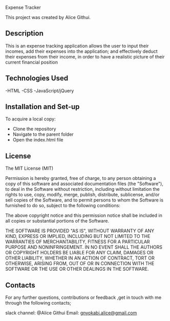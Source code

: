 Expense Tracker

This project was created by Alice Githui.

## Description
This is an expense tracking application allows the user to input their incomes, add their expenses into the application; and effectively deduct their expenses from their income, in order to have a realistic picture of their current financial position

## Technologies Used

-HTML
-CSS
-JavaScript/jQuery

## Installation and Set-up

To acquire a local copy:

- Clone the repository
- Navigate to the parent folder
- Open the index.html file


## License

The MIT License (MIT)

Permission is hereby granted, free of charge, to any person obtaining a copy of this software and associated documentation files (the "Software"), to deal in the Software without restriction, including without limitation the rights to use, copy, modify, merge, publish, distribute, sublicense, and/or sell copies of the Software, and to permit persons to whom the Software is furnished to do so, subject to the following conditions:

The above copyright notice and this permission notice shall be included in all copies or substantial portions of the Software.

THE SOFTWARE IS PROVIDED "AS IS", WITHOUT WARRANTY OF ANY KIND, EXPRESS OR IMPLIED, INCLUDING BUT NOT LIMITED TO THE WARRANTIES OF MERCHANTABILITY, FITNESS FOR A PARTICULAR PURPOSE AND NONINFRINGEMENT. IN NO EVENT SHALL THE AUTHORS OR COPYRIGHT HOLDERS BE LIABLE FOR ANY CLAIM, DAMAGES OR OTHER LIABILITY, WHETHER IN AN ACTION OF CONTRACT, TORT OR OTHERWISE, ARISING FROM, OUT OF OR IN CONNECTION WITH THE SOFTWARE OR THE USE OR OTHER DEALINGS IN THE SOFTWARE.

## Contacts

For any further questions, contributions or feedback ,get in touch with me through the following contacts;

slack channel: @Alice Githui
Email: gnyokabi.alice@gmail.com

